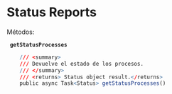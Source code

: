 # Status Reports

Métodos:

**` getStatusProcesses`**
```r
    /// <summary>
    /// Devuelve el estado de los procesos.
    /// </summary>
    /// <returns> Status object result.</returns> 
    public async Task<Status> getStatusProcesses()
```
